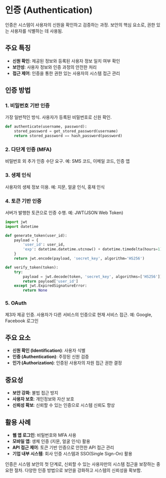 # 인증 (Authentication)

인증은 시스템이 사용자의 신원을 확인하고 검증하는 과정. 보안의 핵심 요소로, 권한 있는 사용자를 식별하는 데 사용됨.

## 주요 특징

- **신원 확인**: 제공된 정보와 등록된 사용자 정보 일치 여부 확인
- **보안성**: 사용자 정보와 인증 과정의 안전한 처리
- **접근 제어**: 인증을 통한 권한 있는 사용자의 시스템 접근 관리

## 인증 방법

### 1. 비밀번호 기반 인증

가장 일반적인 방식. 사용자가 등록된 비밀번호로 신원 확인.

```python
def authenticate(username, password):
    stored_password = get_stored_password(username)
    return stored_password == hash_password(password)
```

### 2. 다단계 인증 (MFA)

비밀번호 외 추가 인증 수단 요구. 예: SMS 코드, 이메일 코드, 인증 앱

### 3. 생체 인식

사용자의 생체 정보 이용. 예: 지문, 얼굴 인식, 홍채 인식

### 4. 토큰 기반 인증

서버가 발행한 토큰으로 인증 수행. 예: JWT(JSON Web Token)

```python
import jwt
import datetime

def generate_token(user_id):
    payload = {
        'user_id': user_id,
        'exp': datetime.datetime.utcnow() + datetime.timedelta(hours=1)
    }
    return jwt.encode(payload, 'secret_key', algorithm='HS256')

def verify_token(token):
    try:
        payload = jwt.decode(token, 'secret_key', algorithms=['HS256'])
        return payload['user_id']
    except jwt.ExpiredSignatureError:
        return None
```

### 5. OAuth

제3자 제공 인증. 사용자가 다른 서비스의 인증으로 현재 서비스 접근. 예: Google, Facebook 로그인

## 주요 요소

- **신원 확인 (Identification)**: 사용자 식별
- **인증 (Authentication)**: 주장된 신원 검증
- **인가 (Authorization)**: 인증된 사용자의 자원 접근 권한 결정

## 중요성

- **보안 강화**: 불법 접근 방지
- **사용자 보호**: 개인정보와 자산 보호
- **신뢰성 확보**: 신뢰할 수 있는 인증으로 시스템 신뢰도 향상

## 활용 사례

- **웹 앱 로그인**: 비밀번호와 MFA 사용
- **모바일 앱**: 생체 인증 (지문, 얼굴 인식) 활용
- **API 접근 제어**: 토큰 기반 인증으로 안전한 API 접근 관리
- **기업 내부 시스템**: 회사 인증 시스템과 SSO(Single Sign-On) 활용

인증은 시스템 보안의 첫 단계로, 신뢰할 수 있는 사용자만의 시스템 접근을 보장하는 중요한 절차. 다양한 인증 방법으로 보안을 강화하고 시스템의 신뢰성을 확보함.
